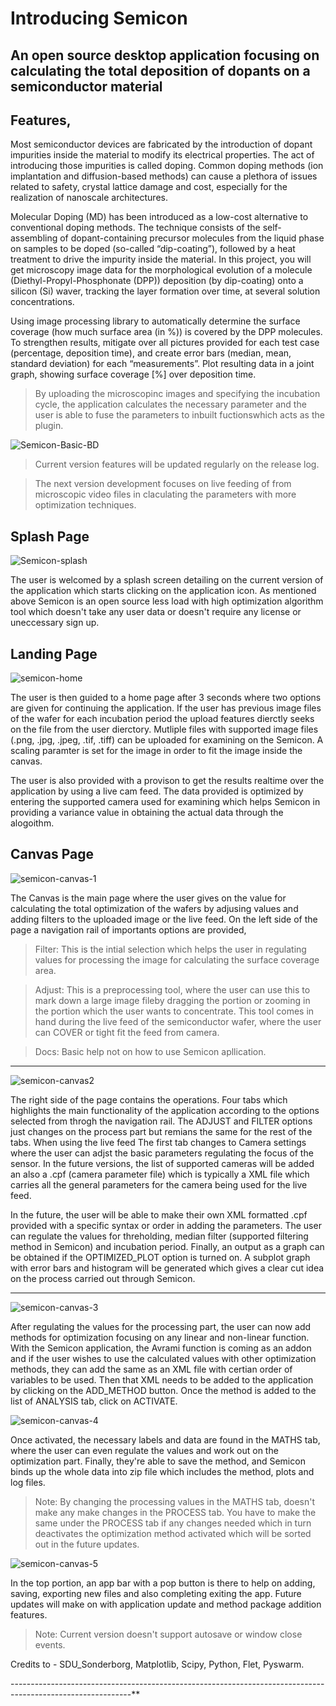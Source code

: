 # Introducing Semicon

## An **open source** desktop application focusing on calculating the total deposition of dopants on a semiconductor material

## Features,
Most semiconductor devices are fabricated by the introduction of dopant impurities inside the material to modify its electrical properties. The act of introducing those impurities is called doping. Common doping methods (ion implantation and diffusion-based methods) can cause a plethora of issues related to safety, crystal lattice damage and cost, especially for the realization of nanoscale architectures.

Molecular Doping (MD) has been introduced as a low-cost alternative to conventional doping methods. The technique consists of the self-assembling of dopant-containing precursor molecules from the liquid phase on samples to be doped (so-called “dip-coating”), followed by a heat treatment to drive the impurity inside the material. In this project, you will get microscopy image data for the morphological evolution of a molecule (Diethyl-Propyl-Phosphonate (DPP)) deposition (by dip-coating) onto a silicon (Si) waver, tracking the layer formation over time, at several solution concentrations.

Using image processing library to automatically determine the surface coverage (how much surface area (in %)) is covered by the DPP molecules. To strengthen results, mitigate over all pictures provided for each test case (percentage, deposition time), and create error bars (median, mean, standard deviation) for each “measurements”. Plot resulting data in a joint graph, showing surface coverage [%] over deposition time.

> By uploading the microscopinc images and specifying the incubation cycle, the application calculates the necessary parameter and the user is able to fuse the parameters to inbuilt fuctionswhich acts as the plugin.

![Semicon-Basic-BD](https://user-images.githubusercontent.com/65939087/226215919-b5d47188-bfab-46de-a329-3cd6a86d14f8.png)

> Current version features will be updated regularly on the release log.

> The next version development focuses on live feeding of from microscopic video files in claculating the parameters
with more optimization techniques.

## Splash Page

![Semicon-splash](https://user-images.githubusercontent.com/65939087/226215971-604df9c2-86e3-423c-ad47-2ff6f86e66ff.png)

The user is welcomed by a splash screen detailing on the current version of the application which starts clicking on the application icon. As mentioned above Semicon is an open source less load with high optimization algorithm tool which doesn't take any user data or doesn't require any license or uneccessary sign up.

## Landing Page

![semicon-home](https://user-images.githubusercontent.com/65939087/226215991-7420f76e-d5a4-4cee-beb5-a851aa901bd1.png)

The user is then guided to a home page after 3 seconds where two options are given for continuing the application. If the user has previous image files of the wafer for each incubation period the upload features dierctly seeks on the file from the user dierctory. Mutliple files with supported image files (.png, .jpg, .jpeg, .tif, .tiff) can be uploaded for examining on the Semicon. A scaling paramter is set for the image in order to fit the image inside the canvas.

The user is also provided with a provison to get the results realtime over the application by using a live cam feed. The data provided is optimized by entering the supported camera used for examining which helps Semicon in providing a variance value in obtaining the actual data through the alogoithm.

## Canvas Page

![semicon-canvas-1](https://user-images.githubusercontent.com/65939087/226215997-618d03d8-2b59-4c27-affc-89edc608011d.png)

The Canvas is the main page where the user gives on the value for calculating the total optimization of the wafers by adjusing values and adding filters to the uploaded image or the live feed. On the left side of the page a  navigation rail of importants options are provided,

> Filter: This is the intial selection which helps the user in regulating values for processing the image for calculating the surface coverage area.

> Adjust: This is a preprocessing tool, where the user can use this to mark down a large image fileby dragging the portion or zooming in the portion which the user wants to concentrate. This tool comes in hand during the live feed of the semiconductor wafer, where the user can COVER or tight fit the feed from camera.

> Docs: Basic help not on how to use Semicon apllication.

-------

![semicon-canvas2](https://user-images.githubusercontent.com/65939087/226215999-45878b5f-e97e-4cc3-a8ee-09fb417ac648.png)

The right side of the page contains the operations. Four tabs which highlights the main functionality of the application according to the options selected from throgh the navigation rail. The ADJUST and FILTER options just changes on the process part but remians the same for the rest of the tabs. When using the live feed The first tab changes to Camera settings where the user can adjst the basic parameters regulating the focus of the sensor. In the future versions, the list of supported cameras will be added an also a .cpf (camera parameter file) which is typically a XML file which carries all the general parameters for the camera being used for the live feed. 

In the future, the user will be able to make their own XML formatted .cpf provided with a specific syntax or order in adding the parameters. The user can regulate the values for threholding, median filter (supported filtering method in Semicon) and  incubation period. Finally, an output as a graph can be obtained if the OPTIMIZED_PLOT option is turned on. A subplot graph with error bars and histogram will be generated which gives a clear cut idea on the process carried out through Semicon.

--------

![semicon-canvas-3](https://user-images.githubusercontent.com/65939087/226216057-62d2cbb1-e2a8-4f36-a1f6-794e3fa9f88f.png)

After regulating the values for the processing part, the user can now add methods for optimization focusing on any linear and non-linear function. With the Semicon application, the Avrami function is coming as an addon and if the user wishes to use the calculated values with other optimization methods, they can add the same as an XML file with certian order of variables to be used. Then that XML needs to be added to the application by clicking on the ADD_METHOD button. Once the method is added to the list of ANALYSIS tab, click on ACTIVATE.

![semicon-canvas-4](https://user-images.githubusercontent.com/65939087/226216064-8f6b2bd2-f995-4fa1-ab2c-42df2e80ca5c.png)

Once activated, the necessary labels and data are found in the MATHS tab, where the user can even regulate the values and work out on the optimization part. Finally, they're able to save the method, and Semicon binds up the whole data into zip file which includes the method, plots and log files.

> Note: By changing the processing values in the MATHS tab, doesn't make any make changes in the PROCESS tab. You have to make the same under the PROCESS tab if any changes needed which in turn deactivates the optimization method activated which will be sorted out in the future updates.

![semicon-canvas-5](https://user-images.githubusercontent.com/65939087/226216071-69affdfb-fe39-4594-bf88-9a355b88dbaf.png)

In the top portion, an app bar with a pop button is there to help on adding, saving, exporting new files and also completing exiting the app. Future updates will make on with application update and method package addition features.

> Note: Current version doesn't support autosave or window close events.

Credits to - SDU_Sonderborg, Matplotlib, Scipy, Python, Flet, Pyswarm.

------------*-*-------------------------*-*------------------------*-*--------------------*-*-----------------------**

